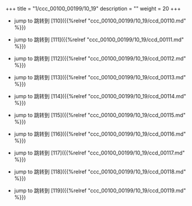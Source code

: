 +++
title = "1/ccc_00100_00199/10_19"
description = ""
weight = 20
+++

* jump to 跳转到 [110]({{%relref "ccc_00100_00199/10_19/ccd_00110.md" %}})

* jump to 跳转到 [111]({{%relref "ccc_00100_00199/10_19/ccd_00111.md" %}})

* jump to 跳转到 [112]({{%relref "ccc_00100_00199/10_19/ccd_00112.md" %}})

* jump to 跳转到 [113]({{%relref "ccc_00100_00199/10_19/ccd_00113.md" %}})

* jump to 跳转到 [114]({{%relref "ccc_00100_00199/10_19/ccd_00114.md" %}})

* jump to 跳转到 [115]({{%relref "ccc_00100_00199/10_19/ccd_00115.md" %}})

* jump to 跳转到 [116]({{%relref "ccc_00100_00199/10_19/ccd_00116.md" %}})

* jump to 跳转到 [117]({{%relref "ccc_00100_00199/10_19/ccd_00117.md" %}})

* jump to 跳转到 [118]({{%relref "ccc_00100_00199/10_19/ccd_00118.md" %}})

* jump to 跳转到 [119]({{%relref "ccc_00100_00199/10_19/ccd_00119.md" %}})

